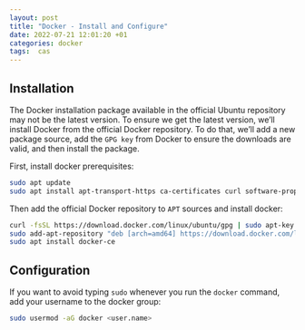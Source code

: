 ```yaml
---
layout: post
title: "Docker - Install and Configure"
date: 2022-07-21 12:01:20 +01
categories: docker
tags:  cas
---
```


## Installation

The Docker installation package available in the official Ubuntu repository may not be the latest version. To ensure we get the latest version, we’ll install Docker from the official Docker repository. To do that, we’ll add a new package source, add the `GPG key` from Docker to ensure the downloads are valid, and then install the package.

First, install docker prerequisites:

```bash
sudo apt update
sudo apt install apt-transport-https ca-certificates curl software-properties-common gnupg
```

Then add the official Docker repository to `APT` sources and install docker:

```bash
curl -fsSL https://download.docker.com/linux/ubuntu/gpg | sudo apt-key add -
sudo add-apt-repository "deb [arch=amd64] https://download.docker.com/linux/ubuntu focal stable"
sudo apt install docker-ce
```

## Configuration

If you want to avoid typing `sudo` whenever you run the `docker` command, add your username to the docker group:

```bash
sudo usermod -aG docker <user.name>
```

